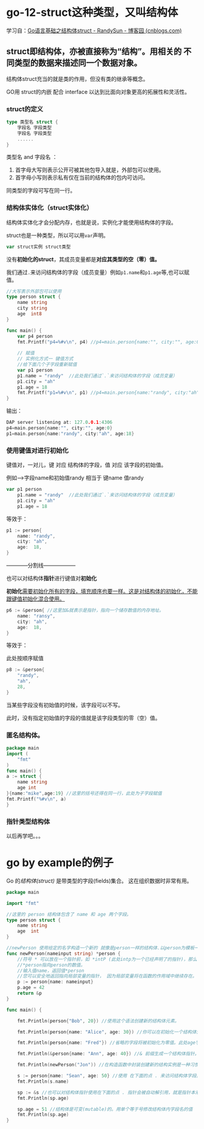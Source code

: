 # go-12-struct这种类型，又叫结构体

学习自：[Go语言基础之结构体struct - RandySun - 博客园 (cnblogs.com)](https://www.cnblogs.com/randysun/p/15417504.html)

##  struct即结构体，亦被直接称为“结构”。用相关的 不同类型的数据来描述同一个数据对象。

结构体struct充当的就是类的作用，但没有类的继承等概念。

GO用 struct的内嵌 配合 interface 以达到比面向对象更高的拓展性和灵活性。

### struct的定义

```go
type 类型名 struct {
    字段名 字段类型
    字段名 字段类型
    ......
}
```

类型名 and 字段名 ：

1. 首字母大写则表示公开可被其他包导入就是，外部包可以使用。
2. 首字母小写则表示私有仅在当前的结构体的包内可访问。

同类型的字段可写在同一行。

### 结构体实体化（struct实体化）

结构体实体化才会分配内存，也就是说，实例化才能使用结构体的字段。

struct也是一种类型，所以可以用`var`声明。

```go
var struct实例 struct类型
```



没有**初始化的struct**，其成员变量都是**对应其类型的空（零）值。**

我们通过`.`来访问结构体的字段（成员变量）例如`p1.name`和`p1.age`等,也可以赋值。

```GO
//大写表示外部包可以使用
type person struct {
    name string
    city string
    age  int8
}

func main() {
    var p4 person
    fmt.Printf("p4=%#v\n", p4) //p4=main.person{name:"", city:"", age:0}
    
    // 赋值
    // 实例化方式一 键值方式
    //给下面几个子字段重新赋值
    var p1 person
    p1.name = "randy"  //此处我们通过`.`来访问结构体的字段（成员变量）
    p1.city = "ah"
    p1.age = 18
    fmt.Printf("p1=%#v\n", p1) //p4=main.person{name:"randy", city:"ah", age:18} 把p1这三个子字段全打印出来了。
}

```

输出：

```go
DAP server listening at: 127.0.0.1:4306
p4=main.person{name:"", city:"", age:0}
p1=main.person{name:"randy", city:"ah", age:18}

```

### 使用键值对进行初始化

键值对，一对儿，键 对应 结构体的字段，值 对应 该字段的初始值。

例如——>字段name和初始值randy 相当于 键name 值randy

```go
var p1 person
    p1.name = "randy"  //此处我们通过`.`来访问结构体的字段（成员变量）
    p1.city = "ah"
    p1.age = 18
```

等效于：

```go
p1 := person{
    name: "randy",
    city: "ah",
    age:  18,
}
```

————分割线——————

也可以对结构体**指针**进行键值对**初始化**

**初始化**<u>需要初始化所有的字段，填充顺序也要一样。这是对结构体的初始化，不能跟键值初始化混合使用。</u>

```go
p6 := &person{ //这里加&就表示是指针，指向一个储存数值的内存地址。
    name: "ransy",
    city: "ah",
    age:  18,
}
```

等效于：

此处按顺序赋值

```go
p8 := &person{
    "randy",
    "ah",
    28,
}
```

当某些字段没有初始值的时候，该字段可以不写。

此时，没有指定初始值的字段的值就是该字段类型的零（空）值。

### 匿名结构体。

```go
package main
import (
    "fmt"
)
func main() { 
a := struct { 
    name string
    age int
}{name:"mike",age:19} //这里的括号还得在同一行，此处为子字段赋值
fmt.Printf("%#v\n", a)
}
```

### 指针类型结构体

以后再学吧。。。



# go by example的例子

Go 的*结构体(struct)* 是带类型的字段(fields)集合。 这在组织数据时非常有用。

```go
package main

import "fmt"

//这里的 person 结构体包含了 name 和 age 两个字段。
type person struct {
	name string
	age  int
}

//newPerson 使用给定的名字构造一个新的 就像是person一样的结构体.以person为模板一样。
func newPerson(nameinput string) *person {
	//符号 * 可以放在一个指针前，如 *intP (此处intp为一个已经声明了的指针)，那么它将得到这个指针指向地址上所存储的值
	//*person指向person的数值。
	//输入值name，返回值*person
	//您可以安全地返回指向局部变量的指针， 因为局部变量将在函数的作用域中继续存在。
	p := person{name: nameinput}
	p.age = 42
	return &p
}

func main() {

	fmt.Println(person{"Bob", 20}) //使用这个语法创建新的结构体元素。

	fmt.Println(person{name: "Alice", age: 30}) //你可以在初始化一个结构体元素时指定字段名字。

	fmt.Println(person{name: "Fred"}) //省略的字段将被初始化为零值。此处age字段返回0

	fmt.Println(&person{name: "Ann", age: 40}) //& 前缀生成一个结构体指针。

	fmt.Println(newPerson("Jon")) //在构造函数中封装创建新的结构实例是一种习惯用法，按上面封装的函数，输入jon输出&p，也就是&person{name: nameinput，age = 42}

	s := person{name: "Sean", age: 50} //使用 在下面的点 . 来访问结构体字段。
	fmt.Println(s.name)

	sp := &s //也可以对结构体指针使用在下面的点 . 指针会被自动解引用，就是指针本来指向地址现在直接无效化。
	fmt.Println(sp.age)

	sp.age = 51 //结构体是可变(mutable)的。用单个等于号修改结构体内字段名的值
	fmt.Println(sp.age)
}

```

